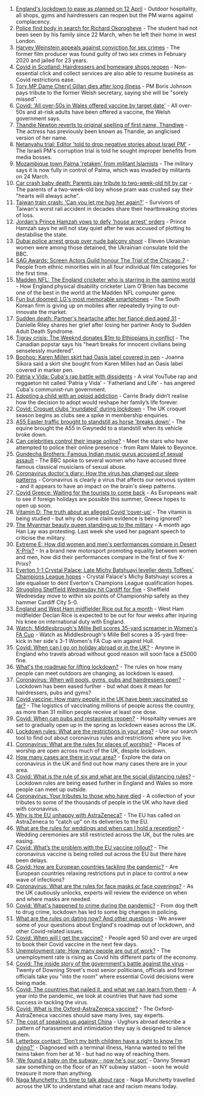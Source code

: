 1. [England's lockdown to ease as planned on 12 April](https://www.bbc.co.uk/news/uk-56641596) - Outdoor hospitality, all shops, gyms and hairdressers can reopen but the PM warns against complacency.
2. [Police find body in search for Richard Okorogheye](https://www.bbc.co.uk/news/uk-56641583) - The student had not been seen by his family since 22 March, when he left their home in west London.
3. [Harvey Weinstein appeals against conviction for sex crimes](https://www.bbc.co.uk/news/world-us-canada-56642644) - The former film producer was found guilty of two sex crimes in February 2020 and jailed for 23 years.
4. [Covid in Scotland: Hairdressers and homeware shops reopen](https://www.bbc.co.uk/news/uk-scotland-56633337) - Non-essential click and collect services are also able to resume business as Covid restrictions ease.
5. [Tory MP Dame Cheryl Gillan dies after long illness](https://www.bbc.co.uk/news/uk-56641597) - PM Boris Johnson pays tribute to the former Welsh secretary, saying she will be "sorely missed".
6. [Covid: 'All over-50s in Wales offered vaccine by target date'](https://www.bbc.co.uk/news/uk-wales-56639409) - All over-50s and at-risk adults have been offered a vaccine, the Welsh government says.
7. [Thandie Newton reverts to original spelling of first name, Thandiwe](https://www.bbc.co.uk/news/entertainment-arts-56638260) - The actress has previously been known as Thandie, an anglicised version of her name.
8. [Netanyahu trial: Editor 'told to drop negative stories about Israel PM'](https://www.bbc.co.uk/news/world-middle-east-56606223) - The Israeli PM's corruption trial is told he sought improper benefits from media bosses.
9. [Mozambique town Palma 'retaken' from militant Islamists](https://www.bbc.co.uk/news/world-africa-56637573) - The military says it is now fully in control of Palma, which was invaded by militants on 24 March.
10. [Car crash baby death: Parents pay tribute to two-week-old hit by car](https://www.bbc.co.uk/news/uk-england-birmingham-56635010) - The parents of a two-week-old boy whose pram was crushed say their "hearts will always ache".
11. [Taiwan train crash: 'Can you let me hug her again?'](https://www.bbc.co.uk/news/world-asia-56636595) - Survivors of Taiwan's worst rail accident in decades share their heartbreaking stories of loss.
12. [Jordan's Prince Hamzah vows to defy 'house arrest' orders](https://www.bbc.co.uk/news/world-middle-east-56637430) - Prince Hamzah says he will not stay quiet after he was accused of plotting to destabilise the state.
13. [Dubai police arrest group over nude balcony shoot](https://www.bbc.co.uk/news/world-middle-east-56638282) - Eleven Ukrainian women were among those detained, the Ukrainian consulate told the BBC.
14. [SAG Awards: Screen Actors Guild honour The Trial of the Chicago 7](https://www.bbc.co.uk/news/entertainment-arts-56637214) - People from ethnic minorities win in all four individual film categories for the first time.
15. [Madden NFL: The England cricketer who is starring in the gaming world](https://www.bbc.co.uk/sport/cricket/56588937) - How England physical disability cricketer Liam O'Brien has become one of the best in the world at the Madden NFL computer game.
16. [Fun but doomed: LG's most memorable smartphones](https://www.bbc.co.uk/news/technology-56638991) - The South Korean firm is giving up on mobiles after repeatedly trying to out-innovate the market.
17. [Sudden death: Partner's heartache after her fiancé died aged 31](https://www.bbc.co.uk/news/uk-england-lancashire-56590347) - Danielle Riley shares her grief after losing her partner Andy to Sudden Adult Death Syndrome.
18. [Tigray crisis: The Weeknd donates $1m to Ethiopians in conflict](https://www.bbc.co.uk/news/world-africa-56638328) - The Canadian popstar says his "heart breaks for innocent civilians being senselessly murdered".
19. [Boohoo: Karen Millen skirt had Oasis label covered in pen](https://www.bbc.co.uk/news/business-56630546) - Joanna Sikora said a skirt she bought from Karen Millen had an Oasis label covered in marker pen.
20. [Patria y Vida: Cuba's rap battle with dissidents](https://www.bbc.co.uk/news/world-latin-america-56606748) - A viral YouTube rap and reggaeton hit called 'Patria y Vida' - 'Fatherland and Life' - has angered Cuba's communist-run government.
21. [Adopting a child with an opioid addiction](https://www.bbc.co.uk/news/world-us-canada-56581394) - Carrie Brady didn’t realise how the decision to adopt would reshape her family’s life forever.
22. [Covid: Croquet clubs 'inundated' during lockdown](https://www.bbc.co.uk/news/uk-england-sussex-56593488) - The UK croquet season begins as clubs see a spike in membership enquiries.
23. [A55 Easter traffic brought to standstill as horse 'breaks down'](https://www.bbc.co.uk/news/uk-wales-56634445) - The equine brought the A55 in Gwynedd to a standstill when its vehicle broke down.
24. [Can celebrities control their image online?](https://www.bbc.co.uk/news/entertainment-arts-56592762) - Meet the stars who have attempted to police their online presence - from Rami Malek to Beyonce.
25. [Gundecha Brothers: Famous Indian music gurus accused of sexual assault](https://www.bbc.co.uk/news/world-asia-india-56523999) - The BBC spoke to several women who have accused three famous classical musicians of sexual abuse.
26. [Coronavirus doctor's diary: How the virus has changed our sleep patterns](https://www.bbc.co.uk/news/health-56618649) - Coronavirus is clearly a virus that affects our nervous system - and it appears to have an impact on the brain's sleep patterns.
27. [Covid Greece: Waiting for the tourists to come back](https://www.bbc.co.uk/news/world-europe-56600957) - As Europeans wait to see if foreign holidays are possible this summer, Greece hopes to open up soon.
28. [Vitamin D: The truth about an alleged Covid ‘cover-up’](https://www.bbc.co.uk/news/health-56180921) - The vitamin is being studied - but why do some claim evidence is being ignored?
29. [The Myanmar beauty queen standing up to the military](https://www.bbc.co.uk/news/world-asia-56602683) - A month ago Han Lay was protesting. Last week she used her pageant speech to criticise the military.
30. [Extreme E: How did women and men's performances compare in Desert X-Prix?](https://www.bbc.co.uk/sport/motorsport/56618503) - In a brand new motorsport promoting equality between women and men, how did their performances compare in the first of five X-Prixs?
31. [Everton 1-1 Crystal Palace: Late Michy Batshuayi leveller dents Toffees' Champions League hopes](https://www.bbc.co.uk/sport/football/56560431) - Crystal Palace's Michy Batshuayi scores a late equaliser to dent Everton's Champions League qualification hopes.
32. [Struggling Sheffield Wednesday hit Cardiff for five](https://www.bbc.co.uk/sport/football/56560217) - Sheffield Wednesday move to within six points of Championship safety as they hammer Cardiff City 5-0.
33. [England and West Ham midfielder Rice out for a month](https://www.bbc.co.uk/sport/football/56640577) - West Ham midfielder Declan Rice is expected to be out for four weeks after injuring his knee on international duty with England.
34. [Watch: Middlesbrough's Millie Bell scores 35-yard screamer in Women's FA Cup](https://www.bbc.co.uk/sport/av/football/56644188) - Watch as Middlesbrough's Mille Bell scores a 35-yard free-kick in her side's 3-1 Women's FA Cup win against Hull.
35. [Covid: When can I go on holiday abroad or in the UK?](https://www.bbc.co.uk/news/explainers-52646738) - Anyone in England who travels abroad without good reason will soon face a £5000 fine.
36. [What's the roadmap for lifting lockdown?](https://www.bbc.co.uk/news/explainers-52530518) - The rules on how many people can meet outdoors are changing, as lockdown is eased.
37. [Coronavirus: When will pools, gyms, pubs and hairdressers open?](https://www.bbc.co.uk/news/explainers-53349989) - Lockdown has been eased further - but what does it mean for hairdressers, pubs and gyms?
38. [Covid vaccine: How many people in the UK have been vaccinated so far?](https://www.bbc.co.uk/news/health-55274833) - The logistics of vaccinating millions of people across the country, as more than 31 million people receive at least one dose.
39. [Covid: When can pubs and restaurants reopen?](https://www.bbc.co.uk/news/business-52977388) - Hospitality venues are set to gradually open up in the spring as lockdown eases across the UK.
40. [Lockdown rules: What are the restrictions in your area?](https://www.bbc.co.uk/news/uk-54373904) - Use our search tool to find out about coronavirus rules and restrictions where you live.
41. [Coronavirus: What are the rules for places of worship?](https://www.bbc.co.uk/news/explainers-53219921) - Places of worship are open across much of the UK, despite lockdown.
42. [How many cases are there in your area?](https://www.bbc.co.uk/news/uk-51768274) - Explore the data on coronavirus in the UK and find out how many cases there are in your area.
43. [Covid: What is the rule of six and what are the social distancing rules?](https://www.bbc.co.uk/news/uk-51506729) - Lockdown rules are being eased further in England and Wales so more people can meet up outside.
44. [Coronavirus: Your tributes to those who have died](https://www.bbc.co.uk/news/uk-52676411) - A collection of your tributes to some of the thousands of people in the UK who have died with coronavirus.
45. [Why is the EU unhappy with AstraZeneca?](https://www.bbc.co.uk/news/56483766) - The EU has called on AstraZeneca to "catch up" on its deliveries to the EU.
46. [What are the rules for weddings and when can I hold a reception?](https://www.bbc.co.uk/news/explainers-52811509) - Wedding ceremonies are still restricted across the UK, but the rules are easing.
47. [Covid: What’s the problem with the EU vaccine rollout?](https://www.bbc.co.uk/news/explainers-52380823) - The coronavirus vaccine is being rolled out across the EU but there have been delays.
48. [Covid: How are European countries tackling the pandemic?](https://www.bbc.co.uk/news/explainers-53640249) - Are European countries relaxing restrictions put in place to control a new wave of infections?
49. [Coronavirus: What are the rules for face masks or face coverings?](https://www.bbc.co.uk/news/health-51205344) - As the UK cautiously unlocks, experts will review the evidence on when and where masks are needed.
50. [Covid: What's happened to crime during the pandemic?](https://www.bbc.co.uk/news/56463680) - From dog theft to drug crime, lockdown has led to some big changes in policing.
51. [What are the rules on dating now? And other questions](https://www.bbc.co.uk/news/world-asia-china-51176409) - We answer some of your questions about England's roadmap out of lockdown, and other Covid-related issues.
52. [Covid: When will I get the vaccine?](https://www.bbc.co.uk/news/health-55045639) - People aged 50 and over are urged to book their Covid vaccine in the next few days.
53. [Unemployment rate: How many people are out of work?](https://www.bbc.co.uk/news/business-52660591) - The unemployment rate is rising as Covid hits different parts of the economy.
54. [Covid: The inside story of the government's battle against the virus](https://www.bbc.co.uk/news/uk-politics-56361599) - Twenty of Downing Street's most senior politicians, officials and former officials take you "into the room" where essential Covid decisions were being made.
55. [Covid: The countries that nailed it, and what we can learn from them](https://www.bbc.co.uk/news/uk-56455030) - A year into the pandemic, we look at countries that have had some success in tackling the virus.
56. [Covid: What is the Oxford-AstraZeneca vaccine?](https://www.bbc.co.uk/news/health-55302595) - The Oxford-AstraZeneca vaccines should save many lives, say experts.
57. [The cost of speaking up against China](https://www.bbc.co.uk/news/world-asia-china-56563449) - Uyghurs abroad describe a pattern of harassment and intimidation they say is designed to silence them.
58. [Letterbox contact: ‘Don’t my birth children have a right to know I’m dying?'](https://www.bbc.co.uk/news/stories-56576285) - Diagnosed with a terminal illness, Hanna wanted to tell the twins taken from her at 16 - but had no way of reaching them.
59. ['We found a baby on the subway - now he's our son'](https://www.bbc.co.uk/news/stories-56409764) - Danny Stewart saw something on the floor of an NY subway station - soon he would treasure it more than anything.
60. [Naga Munchetty: It’s time to talk about race](https://www.bbc.co.uk/news/stories-56253480) - Naga Munchetty travelled across the UK to understand what race and racism means today.
